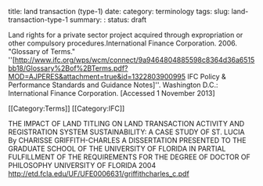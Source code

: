 title: land transaction (type-1) 
date:
category: terminology
tags:
slug: land-transaction-type-1
summary: :
status: draft

<!--
summary:
-->
Land rights for a private sector project acquired through expropriation or other compulsory procedures.<ref>International Finance Corporation. 2006. "Glossary of Terms." ''[http://www.ifc.org/wps/wcm/connect/9a9464804885598c8364d36a6515bb18/Glossary%2Bof%2BTerms.pdf?MOD=AJPERES&attachment=true&id=1322803900995 IFC Policy & Performance Standards and Guidance Notes]''. Washington D.C.: International Finance Corporation. [Accessed 1 November 2013]</ref>

<references/>

[[Category:Terms]]
[[Category:IFC]]


THE IMPACT OF LAND TITLING ON LAND TRANSACTION ACTIVITY AND
REGISTRATION SYSTEM SUSTAINABILITY: A CASE STUDY OF ST. LUCIA
By
CHARISSE GRIFFITH-CHARLES
A DISSERTATION PRESENTED TO THE GRADUATE SCHOOL
OF THE UNIVERSITY OF FLORIDA IN PARTIAL FULFILLMENT
OF THE REQUIREMENTS FOR THE DEGREE OF
DOCTOR OF PHILOSOPHY
UNIVERSITY OF FLORIDA
2004 
http://etd.fcla.edu/UF/UFE0006631/griffithcharles_c.pdf


